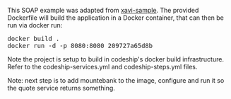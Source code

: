This SOAP example was adapted from [xavi-sample](https://github.com/xtracdev/xavi-sample). The
provided Dockerfile will build the application in a Docker container, that can then be 
run via docker run:

<pre>
docker build .
docker run -d -p 8080:8080 209727a65d8b
</pre>

Note the project is setup to build in codeship's docker build infrastructure. Refer to the codeship-services.yml
and codeship-steps.yml files.

Note: next step is to add mountebank to the image, configure and run it so the quote service returns something.


